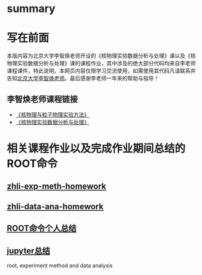 # summary

# 写在前面
本版内容为北京大学李智焕老师开设的《核物理实验数据分析与处理》课以及《核物理实验数据分析与处理》课的课程作业，其中涉及的绝大部分代码均来自李老师课程课件，特此说明。本网页内容仅限学习交流使用，如需使用其代码凡请联系并告知[北京大学李智焕老师](http://ppnp.pku.edu.cn/info/1013/1045.htm)。最后感谢李老师一年来的帮助与指导！
## 李智焕老师课程链接
- [《核物理与粒子物理实验方法》](https://zhihuanli.github.io/Experimental-Method-in-Nuclear-Physics/)
- [《核物理实验数据分析与处理》](https://zhihuanli.github.io/Data-Analysis-in-Nuclear-Physics-Course/)

# 相关课程作业以及完成作业期间总结的ROOT命令

## [zhli-exp-meth-homework](https://dragon-xi.github.io/zhli-exp-meth-homework)

## [zhli-data-ana-homework](https://dragon-xi.github.io/zhli-data-ana-homework)

## [ROOT命令个人总结](https://dragon-xi.github.io/summary/ROOT/roottips_xi.html)

## [jupyter总结](https://dragon-xi.github.io/summary/jupyter/readme_jupyter.html)

root, experiment method and data analysis
